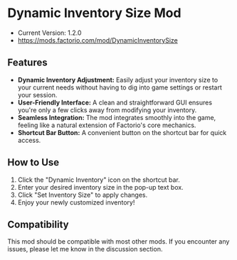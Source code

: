 # Dynamic Inventory Size Mod

- Current Version: 1.2.0
- https://mods.factorio.com/mod/DynamicInventorySize

## Features

- **Dynamic Inventory Adjustment:** Easily adjust your inventory size to your current needs without having to dig into game settings or restart your session.
- **User-Friendly Interface:** A clean and straightforward GUI ensures you're only a few clicks away from modifying your inventory.
- **Seamless Integration:** The mod integrates smoothly into the game, feeling like a natural extension of Factorio's core mechanics.
- **Shortcut Bar Button:** A convenient button on the shortcut bar for quick access.

## How to Use

1. Click the "Dynamic Inventory" icon on the shortcut bar.
2. Enter your desired inventory size in the pop-up text box.
3. Click "Set Inventory Size" to apply changes.
4. Enjoy your newly customized inventory!

## Compatibility

This mod should be compatible with most other mods. If you encounter any issues, please let me know in the discussion section.
